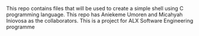 This repo contains files that will be used to create a simple shell using C programming language.
This repo has Aniekeme Umoren and Micahyah Iniovosa as the collaborators.
This is a project for ALX Software Engineering programme
